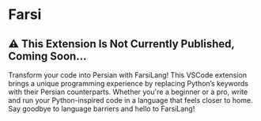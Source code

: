 # Farsi
## ⚠️ This Extension Is Not Currently Published, Coming Soon...
Transform your code into Persian with FarsiLang! This VSCode extension brings a unique programming experience by replacing Python’s keywords with their Persian counterparts. Whether you're a beginner or a pro, write and run your Python-inspired code in a language that feels closer to home. Say goodbye to language barriers and hello to FarsiLang!
